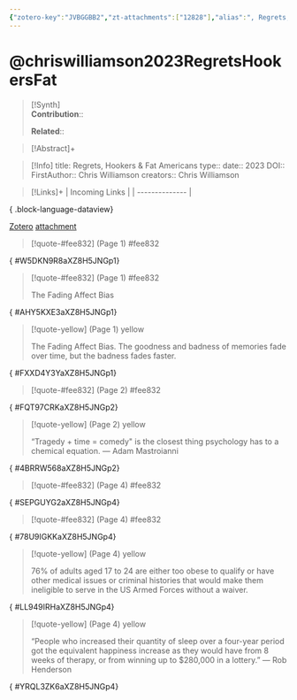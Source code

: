 ```yaml
---
{"zotero-key":"JVBGGBB2","zt-attachments":["12828"],"alias":", Regrets, Hookers & Fat Americans","keywords":[],"FirstAuthor":"[[ Chris Williamson]]","tags":["source/article"],"dg-publish":true,"permalink":"/sources/chriswilliamson2023-regrets-hookers-fat/","dgPassFrontmatter":true}
---
```


# @chriswilliamson2023RegretsHookersFat

>[!Synth]  
>**Contribution**::  
>  
>**Related**:: 
>  

> [!Abstract]+
> 

> [!Info]
> title: Regrets, Hookers & Fat Americans
> type:: 
> date:: 2023
> DOI:: 
> FirstAuthor:: Chris Williamson
> creators:: Chris Williamson

> [!Links]+
>  | Incoming Links |
> | -------------- |
> 
{ .block-language-dataview}


[Zotero](zotero://select/library/items/JVBGGBB2) [attachment](<file:///Users/nathanmaxwell/Zotero/storage/XZ8H5JNG/Chris%20Williamson%20%20-%202023%20-%20Regrets,%20Hookers%20&%20Fat%20Americans.pdf>)

> [!quote-#fee832] (Page 1) #fee832
>
{ #W5DKN9R8aXZ8H5JNGp1}


> [!quote-#fee832] (Page 1) #fee832
> 
> The Fading Affect Bias
>
{ #AHY5KXE3aXZ8H5JNGp1}


> [!quote-yellow] (Page 1) yellow
> 
> The Fading Affect Bias. The goodness and badness of memories fade over time, but the badness fades faster.
>
{ #FXXD4Y3YaXZ8H5JNGp1}


> [!quote-#fee832] (Page 2) #fee832
>
{ #FQT97CRKaXZ8H5JNGp2}


> [!quote-yellow] (Page 2) yellow
> 
> “Tragedy + time = comedy" is the closest thing psychology has to a chemical equation. — Adam Mastroianni
>
{ #4BRRW568aXZ8H5JNGp2}


> [!quote-#fee832] (Page 4) #fee832
>
{ #SEPGUYG2aXZ8H5JNGp4}


> [!quote-#fee832] (Page 4) #fee832
>
{ #78U9IGKKaXZ8H5JNGp4}


> [!quote-yellow] (Page 4) yellow
> 
> 76% of adults aged 17 to 24 are either too obese to qualify or have other medical issues or criminal histories that would make them ineligible to serve in the US Armed Forces without a waiver.
>
{ #LL949IRHaXZ8H5JNGp4}


> [!quote-yellow] (Page 4) yellow
> 
> “People who increased their quantity of sleep over a four-year period got the equivalent happiness increase as they would have from 8 weeks of therapy, or from winning up to $280,000 in a lottery.” — Rob Henderson
>
{ #YRQL3ZK6aXZ8H5JNGp4}

